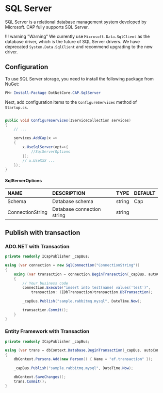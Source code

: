 # SQL Server

SQL Server is a relational database management system developed by Microsoft. CAP fully supports SQL Server. 

!!! warning "Warning"
    We currently use `Microsoft.Data.SqlClient` as the database driver, which is the future of SQL Server drivers. We have deprecated `System.Data.SqlClient` and recommend upgrading to the new driver.

## Configuration

To use SQL Server storage, you need to install the following package from NuGet:

```powershell
PM> Install-Package DotNetCore.CAP.SqlServer

```

Next, add configuration items to the `ConfigureServices` method of `Startup.cs`.

```csharp

public void ConfigureServices(IServiceCollection services)
{
    // ...

    services.AddCap(x =>
    {
        x.UseSqlServer(opt=>{
            //SqlServerOptions
        }); 
        // x.UseXXX ...
    });
}

```

#### SqlServerOptions

NAME | DESCRIPTION | TYPE | DEFAULT
:---|:---|---|:---
Schema | Database schema | string | Cap
ConnectionString | Database connection string | string | 

## Publish with transaction

### ADO.NET with Transaction

```csharp
private readonly ICapPublisher _capBus;

using (var connection = new SqlConnection("ConnectionString"))
{
    using (var transaction = connection.BeginTransaction(_capBus, autoCommit: false))
    {
        // Your business code
        connection.Execute("insert into test(name) values('test')", 
            transaction: (IDbTransaction)transaction.DbTransaction);
        
        _capBus.Publish("sample.rabbitmq.mysql", DateTime.Now);

        transaction.Commit();
    }
}
```

### Entity Framework with Transaction

```csharp
private readonly ICapPublisher _capBus;

using (var trans = dbContext.Database.BeginTransaction(_capBus, autoCommit: false))
{
    dbContext.Persons.Add(new Person() { Name = "ef.transaction" });
    
    _capBus.Publish("sample.rabbitmq.mysql", DateTime.Now);

    dbContext.SaveChanges();
    trans.Commit();
}
```
